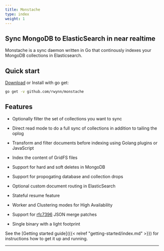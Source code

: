 ```yaml
---
title: Monstache
type: index
weight: 1
---
```


## Sync MongoDB to ElasticSearch in near realtime

Monstache is a sync daemon written in Go that continously indexes your MongoDB collections in
Elasticsearch. 

## Quick start

[Download](https://github.com/rwynn/monstache/releases) or Install with go get:

```sh
go get -v github.com/rwynn/monstache
```

## Features

- Optionally filter the set of collections you want to sync

- Direct read mode to do a full sync of collections in addition to tailing the oplog

- Transform and filter documents before indexing using Golang plugins or JavaScript

- Index the content of GridFS files

- Support for hard and soft deletes in MongoDB

- Support for propogating database and collection drops

- Optional custom document routing in ElasticSearch

- Stateful resume feature

- Worker and Clustering modes for High Availability

- Support for [rfc7396](https://tools.ietf.org/html/rfc7396) JSON merge patches

- Single binary with a light footprint 

See the [Getting started guide]({{< relref "getting-started/index.md" >}}) for instructions how to get
it up and running.

---
